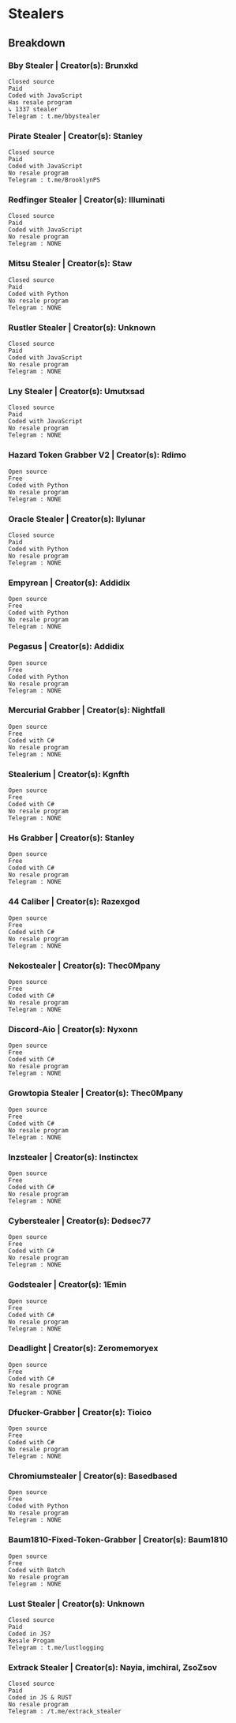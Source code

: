 # Stealers
## Breakdown

### Bby Stealer | Creator(s): Brunxkd
    Closed source
    Paid
    Coded with JavaScript 
    Has resale program
    ↳ 1337 stealer
    Telegram : t.me/bbystealer
### Pirate Stealer | Creator(s): Stanley
    Closed source
    Paid
    Coded with JavaScript 
    No resale program
    Telegram : t.me/BrooklynPS
### Redfinger Stealer | Creator(s): Illuminati
    Closed source
    Paid
    Coded with JavaScript 
    No resale program
    Telegram : NONE
### Mitsu Stealer | Creator(s): Staw
    Closed source
    Paid
    Coded with Python 
    No resale program
    Telegram : NONE
### Rustler Stealer | Creator(s): Unknown
    Closed source
    Paid
    Coded with JavaScript 
    No resale program
    Telegram : NONE
### Lny Stealer | Creator(s): Umutxsad
    Closed source
    Paid
    Coded with JavaScript 
    No resale program   
    Telegram : NONE
### Hazard Token Grabber V2 | Creator(s): Rdimo
    Open source
    Free
    Coded with Python 
    No resale program
    Telegram : NONE
### Oracle Stealer | Creator(s): Ilylunar
    Closed source
    Paid
    Coded with Python 
    No resale program
    Telegram : NONE
### Empyrean | Creator(s): Addidix
    Open source
    Free
    Coded with Python 
    No resale program
    Telegram : NONE
### Pegasus | Creator(s): Addidix
    Open source
    Free
    Coded with Python 
    No resale program
    Telegram : NONE
### Mercurial Grabber | Creator(s): Nightfall
    Open source
    Free
    Coded with C# 
    No resale program
    Telegram : NONE
### Stealerium | Creator(s): Kgnfth
    Open source
    Free
    Coded with C# 
    No resale program
    Telegram : NONE
### Hs Grabber | Creator(s): Stanley
    Open source
    Free
    Coded with C# 
    No resale program
    Telegram : NONE
### 44 Caliber | Creator(s): Razexgod
    Open source
    Free
    Coded with C# 
    No resale program
    Telegram : NONE
### Nekostealer | Creator(s): Thec0Mpany
    Open source
    Free
    Coded with C# 
    No resale program
    Telegram : NONE
### Discord-Aio | Creator(s): Nyxonn
    Open source
    Free
    Coded with C# 
    No resale program
    Telegram : NONE
### Growtopia Stealer | Creator(s): Thec0Mpany
    Open source
    Free
    Coded with C# 
    No resale program
    Telegram : NONE
### Inzstealer | Creator(s): Instinctex
    Open source
    Free
    Coded with C# 
    No resale program
    Telegram : NONE
### Cyberstealer | Creator(s): Dedsec77
    Open source
    Free
    Coded with C# 
    No resale program
    Telegram : NONE
### Godstealer | Creator(s): 1Emin
    Open source
    Free
    Coded with C# 
    No resale program
    Telegram : NONE
### Deadlight | Creator(s): Zeromemoryex
    Open source
    Free
    Coded with C# 
    No resale program
    Telegram : NONE
### Dfucker-Grabber | Creator(s): Tioico
    Open source
    Free
    Coded with C# 
    No resale program
    Telegram : NONE
### Chromiumstealer | Creator(s): Basedbased
    Open source
    Free
    Coded with Python 
    No resale program
    Telegram : NONE
### Baum1810-Fixed-Token-Grabber | Creator(s): Baum1810
    Open source
    Free
    Coded with Batch 
    No resale program
    Telegram : NONE
### Lust Stealer | Creator(s): Unknown 
    Closed source
    Paid
    Coded in JS?
    Resale Progam
    Telegram : t.me/lustlogging
### Extrack Stealer | Creator(s): Nayia, imchiral, ZsoZsov
    Closed source
    Paid
    Coded in JS & RUST
    No resale program
    Telegram : /t.me/extrack_stealer
